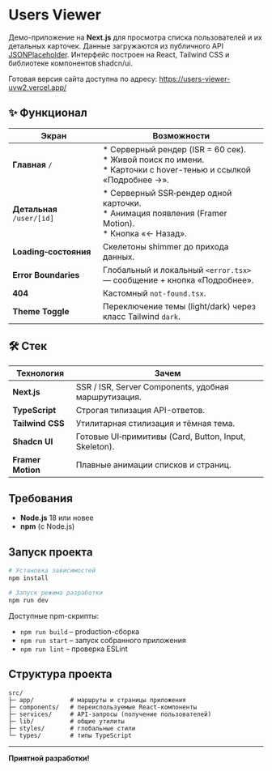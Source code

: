 # Users Viewer

Демо-приложение на **Next.js** для просмотра списка пользователей и их детальных карточек. Данные загружаются из публичного API [JSONPlaceholder](https://jsonplaceholder.typicode.com). 
Интерфейс построен на React, Tailwind CSS и библиотеке компонентов shadcn/ui.

Готовая версия сайта доступна по адресу:
<a href="https://users-viewer-uvw2.vercel.app/" target="_blank" rel="noopener noreferrer">
  https://users-viewer-uvw2.vercel.app/
</a>

## ✨ Функционал

| Экран | Возможности |
|-------|-------------|
| **Главная** `/` | * Серверный рендер (ISR = 60 сек).<br>* Живой поиск по имени.<br>* Карточки с hover-тенью и ссылкой «Подробнее →». |
| **Детальная** `/user/[id]` | * Серверный SSR‑рендер одной карточки.<br>* Анимация появления (Framer Motion).<br>* Кнопка «← Назад». |
| **Loading‑состояния** | Скелетоны shimmer до прихода данных. |
| **Error Boundaries** | Глобальный и локальный `<error.tsx>` — сообщение + кнопка «Подробнее». |
| **404** | Кастомный `not-found.tsx`. |
| **Theme Toggle** | Переключение темы (light/dark) через класс Tailwind `dark`. |

## 🛠 Стек

| Технология | Зачем |
|------------|-------|
| **Next.js** | SSR / ISR, Server Components, удобная маршрутизация. |
| **TypeScript** | Строгая типизация API-ответов. |
| **Tailwind CSS** | Утилитарная стилизация и тёмная тема. |
| **Shadcn UI** | Готовые UI‑примитивы (Card, Button, Input, Skeleton). |
| **Framer Motion** | Плавные анимации списков и страниц. |

## Требования

- **Node.js** 18 или новее
- **npm** (с Node.js)

## Запуск проекта

```bash
# Установка зависимостей
npm install

# Запуск режима разработки
npm run dev
```

Доступные npm-скрипты:

- `npm run build` – production-сборка
- `npm run start` – запуск собранного приложения
- `npm run lint` – проверка ESLint

## Структура проекта

```
src/
├─ app/          # маршруты и страницы приложения
├─ components/   # переиспользуемые React-компоненты
├─ services/     # API-запросы (получение пользователей)
├─ lib/          # общие утилиты
├─ styles/       # глобальные стили
└─ types/        # типы TypeScript
```
---

**Приятной разработки!**